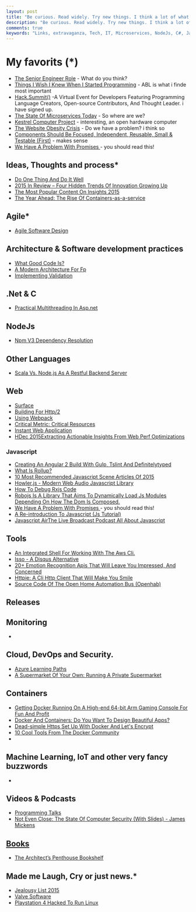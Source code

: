 ```yaml
---
layout: post
title: "Be curious. Read widely. Try new things. I think a lot of what people call intelligence boils down to curiosity. "
description: "Be curious. Read widely. Try new things. I think a lot of what people call intelligence boils down to curiosity. "
comments: true
keywords: "Links, extravaganza, Tech, IT, Microservices, NodeJs, C#, Javascript, Solution architecture"
---
```

#   My favorits (*) #
  * [The Senior Engineer Role](http://glebbahmutov.com/blog/the-senior-engineer-role/) - What do you think? 
  * [Things I Wish I Knew When I Started Programming](http://jakeyesbeck.com/2015/12/27/what-i-would-tell-myself-when-i-started-programming/) - ABL is what i finde most important
  * [Hack.Summit()](https://hacksummit.org/) -A Virtual Event for Developers Featuring Programming Language Creators, Open-source Contributors, And Thought Leader. i have signed up.
  * [The State Of Microservices Today](http://blog.codeship.com/the-state-of-microservices-today/) - So where are we?
  * [Kestrel Computer Project](http://kestrelcomputer.github.io/kestrel/) - interesting, an open hardware computer
  * [The Website Obesity Crisis](http://idlewords.com/talks/website_obesity.htm) - Do we have a problem? i think so
  * [Components Should Be Focused, Independent, Reusable, Small & Testable (First)](https://addyosmani.com/first/) - makes sense
  * [We Have A Problem With Promises ](http://pouchdb.com/2015/05/18/we-have-a-problem-with-promises.html) - you should read this!

##  Ideas, Thoughts and process* ##
  * [Do One Thing And Do It Well](https://blog.rendle.io/do-one-thing-and-do-it-well/)
  * [2015 In Review – Four Hidden Trends Of Innovation Growing Up](https://www.thoughtworks.com/insights/blog/2015-review-four-hidden-trends-innovation-growing)
  * [The Most Popular Content On Insights 2015](https://www.thoughtworks.com/insights/blog/most-popular-content-2015)
  * [The Year Ahead: The Rise Of Containers-as-a-service](http://thenewstack.io/the-year-ahead-ops-and-the-rise-of-container-as-a-service/)

## Agile* ##
  * [Agile Software Design](http://blog.moove-it.com/agile-software-design/)

##  Architecture & Software development practices ##
  * [What Good Code Is?](http://carlosbecker.com/posts/good-code/)
  * [A Modern Architecture For Fp](http://degoes.net/articles/modern-fp/)
  * [Implementing Validation](http://tech.transferwise.com/implementing-validation/)

##  **.Net & C** ##
  * [Practical Multithreading In Asp.net](http://www.codeproject.com/Articles/1067678/Practical-multithreading-in-ASP-NET)

##  NodeJs ##
  * [Npm V3 Dependency Resolution](https://docs.npmjs.com/how-npm-works/npm3)

##  Other Languages  ##
  * [Scala Vs. Node.js As A Restful Backend Server](https://developerblog.redhat.com/2015/04/22/scala-vs-node-js-as-a-restful-backend-server/)

##  Web ##
 * [Surface](http://www.iamsurface.com/)
 * [Building For Http/2](http://rmurphey.com/blog/2015/11/25/building-for-http2)
 * [Using Webpack](http://glebbahmutov.com/blog/using-webpack/)
 * [Critical Metric: Critical Resources](http://calendar.perfplanet.com/2015/critical-metric-critical-resources/)
 * [Instant Web Application](https://glebbahmutov.com/blog/instant-web-application/)
 * [HDec 2015Extracting Actionable Insights From Web Perf Optimizations](http://calendar.perfplanet.com/2015/extracting-actionable-insights-from-web-perf-optimizations/)

###  Javascript  ###
  * [Creating An Angular 2 Build With Gulp, Tslint And Definitelytyped](http://blog.scottlogic.com/2015/12/24/creating-an-angular-2-build.html)
  * [What Is Rollup?](http://rollupjs.org/guide/)
  * [10 Most Recommended Javascript Scene Articles Of 2015](https://medium.com/javascript-scene/10-most-recommended-javascript-scene-articles-of-2015-292be655d6cc)
  * [Howler.js - Modern Web Audio Javascript Library](http://goldfirestudios.com/blog/104/howler.js-Modern-Web-Audio-Javascript-Library)
  * [How To Debug Rxjs Code](http://staltz.com/how-to-debug-rxjs-code.html)
  * [Robojs Is A Library That Aims To Dynamically Load Js Modules Depending On How The Dom Is Composed.](https://github.com/marcog83/RoboJS)
  * [We Have A Problem With Promises ](http://pouchdb.com/2015/05/18/we-have-a-problem-with-promises.html) - you should read this!
  * [A Re-introduction To Javascript (Js Tutorial)](https://developer.mozilla.org/en-US/docs/Web/JavaScript/A_re-introduction_to_JavaScript)
  * [Javascript AirThe Live Broadcast Podcast All About Javascript](http://javascriptair.com/)

##  Tools ##
  * [An Integrated Shell For Working With The Aws Cli.](https://github.com/awslabs/aws-shell)
  * [Isso - A Disqus Alternative](https://github.com/posativ/isso/)
  * [20+ Emotion Recognition Apis That Will Leave You Impressed, And Concerned](http://nordicapis.com/20-emotion-recognition-apis-that-will-leave-you-impressed-and-concerned/)
  * [Httpie: A Cli Http Client That Will Make You Smile](http://radek.io/2015/10/20/httpie/)
  * [Source Code Of The Open Home Automation Bus (Openhab)](https://github.com/openhab/openhab)

##  Releases ##

##  Monitoring  ##
  *

##  Cloud, DevOps and Security.  ##
  * [Azure Learning Paths](http://weblogs.asp.net/lduveau/azure-learning-paths)
  * [A Supermarket Of Your Own: Running A Private Supermarket](https://www.chef.io/blog/2015/12/31/a-supermarket-of-your-own-running-a-private-supermarket/)

## Containers ##
  * [Getting Docker Running On A High-end 64-bit Arm Gaming Console For Fun And Profit](http://blog.hypriot.com/post/getting-docker-running-on-a-highend-arm-gaming-console-for-fun-and-profit/)
  * [Docker And Containers: Do You Want To Design Beautiful Apps?](https://medium.com/@vinrandazzo/docker-and-containers-do-you-want-to-design-beautiful-apps-99ad61d82168)
  * [Dead-simple Https Set Up With Docker And Let's Encrypt](http://steveltn.me/2015/12/18/nginx-acme/)
  * [10 Cool Tools From The Docker Community](https://opensource.com/business/15/12/10-cool-tools-docker-community)
  *  

## Machine Learning, IoT and other very fancy buzzwords ##
  * 

##  Videos & Podcasts ##
  * [Programming Talks](https://github.com/hellerve/programming-talks/blob/master/README.md)
  * [Not Even Close: The State Of Computer Security (With Slides) - James Mickens](https://vimeo.com/135347162)

##  [Books]()  ##
  * [The Architect’s Penthouse Bookshelf](http://www.enterpriseintegrationpatterns.com/ramblings/91_bookshelfpenthouse.html)

##  Made me Laugh, Cry or just news.* ##
  * [Jealousy List 2015](http://www.bloomberg.com/features/2015-jealousy-list/)
  * [Valve Software](https://github.com/ValveSoftware)
  * [Playstation 4 Hacked To Run Linux](http://thehackernews.com/2016/01/playstation-4-run-linux.html)